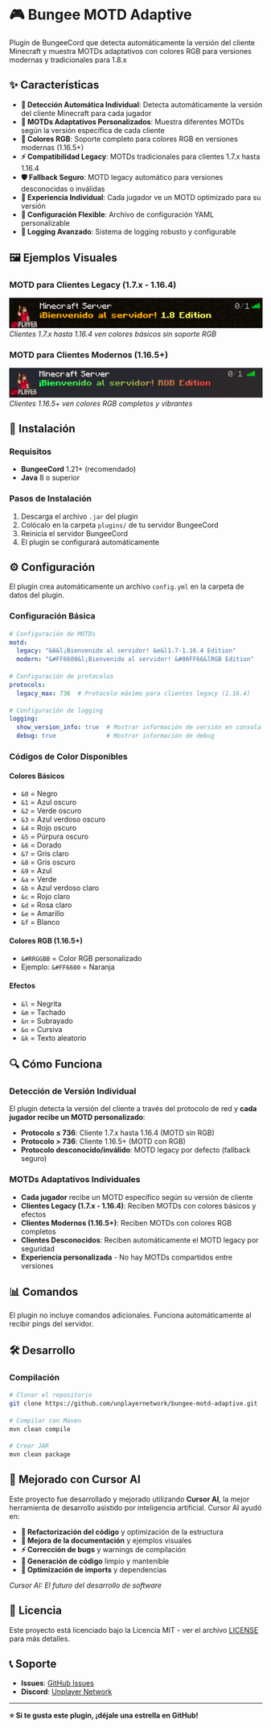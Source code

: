 # 🎮 Bungee MOTD Adaptive

Plugin de BungeeCord que detecta automáticamente la versión del cliente Minecraft y muestra MOTDs adaptativos con colores RGB para versiones modernas y tradicionales para 1.8.x

## ✨ Características

- **🔄 Detección Automática Individual**: Detecta automáticamente la versión del cliente Minecraft para cada jugador
- **🎨 MOTDs Adaptativos Personalizados**: Muestra diferentes MOTDs según la versión específica de cada cliente
- **🌈 Colores RGB**: Soporte completo para colores RGB en versiones modernas (1.16.5+)
- **⚡ Compatibilidad Legacy**: MOTDs tradicionales para clientes 1.7.x hasta 1.16.4
- **🛡️ Fallback Seguro**: MOTD legacy automático para versiones desconocidas o inválidas
- **👤 Experiencia Individual**: Cada jugador ve un MOTD optimizado para su versión
- **📝 Configuración Flexible**: Archivo de configuración YAML personalizable
- **🔧 Logging Avanzado**: Sistema de logging robusto y configurable

## 🖼️ Ejemplos Visuales

### MOTD para Clientes Legacy (1.7.x - 1.16.4)
![MOTD Legacy](norgb.png)
*Clientes 1.7.x hasta 1.16.4 ven colores básicos sin soporte RGB*

### MOTD para Clientes Modernos (1.16.5+)
![MOTD Moderno](rgb.png)
*Clientes 1.16.5+ ven colores RGB completos y vibrantes*

## 🚀 Instalación

### Requisitos
- **BungeeCord** 1.21+ (recomendado)
- **Java** 8 o superior

### Pasos de Instalación
1. Descarga el archivo `.jar` del plugin
2. Colócalo en la carpeta `plugins/` de tu servidor BungeeCord
3. Reinicia el servidor BungeeCord
4. El plugin se configurará automáticamente

## ⚙️ Configuración

El plugin crea automáticamente un archivo `config.yml` en la carpeta de datos del plugin.

### Configuración Básica
```yaml
# Configuración de MOTDs
motd:
  legacy: "&6&l¡Bienvenido al servidor! &e&l1.7-1.16.4 Edition"
  modern: "&#FF6600&l¡Bienvenido al servidor! &#00FF66&lRGB Edition"

# Configuración de protocolos
protocols:
  legacy_max: 736  # Protocolo máximo para clientes legacy (1.16.4)

# Configuración de logging
logging:
  show_version_info: true  # Mostrar información de versión en consola
  debug: true              # Mostrar información de debug
```

### Códigos de Color Disponibles

#### Colores Básicos
- `&0` = Negro
- `&1` = Azul oscuro
- `&2` = Verde oscuro
- `&3` = Azul verdoso oscuro
- `&4` = Rojo oscuro
- `&5` = Púrpura oscuro
- `&6` = Dorado
- `&7` = Gris claro
- `&8` = Gris oscuro
- `&9` = Azul
- `&a` = Verde
- `&b` = Azul verdoso claro
- `&c` = Rojo claro
- `&d` = Rosa claro
- `&e` = Amarillo
- `&f` = Blanco

#### Colores RGB (1.16.5+)
- `&#RRGGBB` = Color RGB personalizado
- Ejemplo: `&#FF6600` = Naranja

#### Efectos
- `&l` = Negrita
- `&m` = Tachado
- `&n` = Subrayado
- `&o` = Cursiva
- `&k` = Texto aleatorio

## 🔍 Cómo Funciona

### Detección de Versión Individual
El plugin detecta la versión del cliente a través del protocolo de red y **cada jugador recibe un MOTD personalizado**:
- **Protocolo ≤ 736**: Cliente 1.7.x hasta 1.16.4 (MOTD sin RGB)
- **Protocolo > 736**: Cliente 1.16.5+ (MOTD con RGB)
- **Protocolo desconocido/inválido**: MOTD legacy por defecto (fallback seguro)

### MOTDs Adaptativos Individuales
- **Cada jugador** recibe un MOTD específico según su versión de cliente
- **Clientes Legacy (1.7.x - 1.16.4)**: Reciben MOTDs con colores básicos y efectos
- **Clientes Modernos (1.16.5+)**: Reciben MOTDs con colores RGB completos
- **Clientes Desconocidos**: Reciben automáticamente el MOTD legacy por seguridad
- **Experiencia personalizada** - No hay MOTDs compartidos entre versiones

## 📊 Comandos

El plugin no incluye comandos adicionales. Funciona automáticamente al recibir pings del servidor.

## 🛠️ Desarrollo

### Compilación
```bash
# Clonar el repositorio
git clone https://github.com/unplayernetwork/bungee-motd-adaptive.git

# Compilar con Maven
mvn clean compile

# Crear JAR
mvn clean package
```

## 🚀 Mejorado con Cursor AI

Este proyecto fue desarrollado y mejorado utilizando **Cursor AI**, la mejor herramienta de desarrollo asistido por inteligencia artificial. Cursor AI ayudó en:

- **🔄 Refactorización del código** y optimización de la estructura
- **🎨 Mejora de la documentación** y ejemplos visuales
- **⚡ Corrección de bugs** y warnings de compilación
- **📝 Generación de código** limpio y mantenible
- **🔧 Optimización de imports** y dependencias

*Cursor AI: El futuro del desarrollo de software*

## 📄 Licencia

Este proyecto está licenciado bajo la Licencia MIT - ver el archivo [LICENSE](LICENSE) para más detalles.

## 📞 Soporte

- **Issues**: [GitHub Issues](https://github.com/unplayernetwork/bungee-motd-adaptive/issues)
- **Discord**: [Unplayer Network](https://discord.gg/unplayernetwork)

---

**⭐ Si te gusta este plugin, ¡déjale una estrella en GitHub!**
